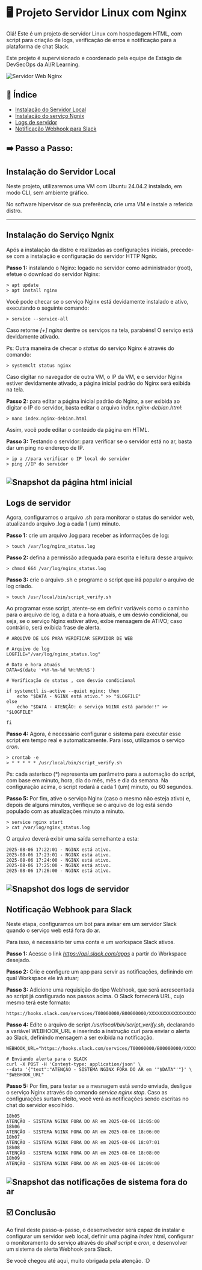 # 🖥️ Projeto Servidor Linux com Nginx

Olá! Este é um projeto de servidor Linux com hospedagem HTML, com script para criação de logs, verificação de erros e notificação para a plataforma de chat Slack.

Este projeto é supervisionado e coordenado pela equipe de Estágio de DevSecOps da Ai/R Learning.

![Servidor Web Nginx](/thumbnail.png)

## 📝 Índice
* [Instalação do Servidor Local](#instalação-do-servidor-local)
* [Instalação do serviço Ngnix](#instalação-do-Serviço-ngnix)
* [Logs de servidor](#logs-de-servidor)
* [Notificação Webhook para Slack](#notificação-webhook-para-slack)

## ➡️ Passo a Passo:

## Instalação do Servidor Local

Neste projeto, utilizaremos uma VM com Ubuntu 24.04.2 instalado, em modo CLI, sem ambiente gráfico.

No software hipervisor de sua preferência, crie uma VM e instale a referida distro.

--- 

## Instalação do Serviço Ngnix

Após a instalação da distro e realizadas as configurações iniciais, precede-se com a instalação e configuração do servidor HTTP Ngnix.

__Passo 1:__ instalando o Nginx: logado no servidor como administrador (root), efetue o download do servidor Nginx:

    > apt update
    > apt install nginx

Você pode checar se o serviço Nginx está devidamente instalado e ativo, executando o seguinte comando:

    > service --service-all

Caso retorne *[+] nginx* dentre os serviços na tela, parabéns! O serviço está devidamente ativado.

Ps: Outra maneira de checar o *status* do serviço Nginx é através do comando:

    > systemclt status nginx

Caso digitar no navegador de outra VM, o IP da VM, e o servidor Nginx estiver devidamente ativado, a página inicial padrão do Nginx será exibida na tela.

__Passo 2:__ para editar a página inicial padrão do Nginx, a ser exibida ao digitar o IP do servidor, basta editar o arquivo *index.nginx-debian.html*:

    > nano index.nginx-debian.html

Assim, você pode editar o conteúdo da página em HTML.

__Passo 3:__ Testando o servidor: para verificar se o servidor está no ar, basta dar um ping no endereço de IP.

    > ip a //para verificar o IP local do servidor
    > ping //IP do servidor

![Snapshot da página html inicial](/snapshot_1.png)
---

## Logs de servidor

Agora, configuramos o arquivo .sh para monitorar o status do servidor web, atualizando arquivo .log a cada 1 (um) minuto.

__Passo 1:__ crie um arquivo .log para receber as informações de log:
    
    > touch /var/log/nginx_status.log

__Passo 2:__ defina a permissão adequada para escrita e leitura desse arquivo:

    > chmod 664 /var/log/nginx_status.log

__Passo 3:__ crie o arquivo .sh e programe o script que irá popular o arquivo de log criado.

    > touch /usr/local/bin/script_verify.sh

Ao programar esse script, atente-se em definir variáveis como o caminho para o arquivo de log, a data e a hora atuais, e um desvio condicional, ou seja, se o serviço Nginx estiver ativo, exibe mensagem de ATIVO; caso contrário, será exibida frase de alerta.

    # ARQUIVO DE LOG PARA VERIFICAR SERVIDOR DE WEB

    # Arquivo de log
    LOGFILE="/var/log/nginx_status.log"

    # Data e hora atuais
    DATA=$(date '+%Y-%m-%d %H:%M:%S')

    # Verificação de status , com desvio condicional   

    if systemctl is-active --quiet nginx; then
		echo "$DATA - NGINX está ativo." >> "$LOGFILE"
    else
		echo "$DATA - ATENÇÃO: o serviço NGINX está parado!!" >> "$LOGFILE"
 
    fi

__Passo 4:__ Agora, é necessário configurar o sistema para executar esse script em tempo real e automaticamente. Para isso, utilizamos o serviço *cron*.

    > crontab -e
    > * * * * * /usr/local/bin/script_verify.sh

Ps: cada asterisco (*) representa um parâmetro para a automação do script, com base em minuto, hora, dia do mês, mês e dia da semana. Na configuração acima, o script rodará a cada 1 (um) minuto, ou 60 segundos.    

__Passo 5:__ Por fim, ative o serviço Nginx (caso o mesmo não esteja ativo) e, depois de alguns minutos, verifique se o arquivo de log está sendo populado com as atualizações minuto a minuto.

    > service nginx start
    > cat /var/log/nginx_status.log

O arquivo deverá exibir uma saída semelhante a esta:

    2025-08-06 17:22:01 - NGINX está ativo.
    2025-08-06 17:23:01 - NGINX está ativo.
    2025-08-06 17:24:00 - NGINX está ativo.
    2025-08-06 17:25:00 - NGINX está ativo.
    2025-08-06 17:26:00 - NGINX está ativo.

![Snapshot dos logs de servidor](/snapshot_2.png)
---

## Notificação Webhook para Slack

Neste etapa, configuramos um bot para avisar em um servidor Slack quando o serviço web está fora do ar.

Para isso, é necessário ter uma conta e um workspace Slack ativos.

__Passo 1:__ Acesse o link *https://api.slack.com/apps* a partir do Workspace desejado.

__Passo 2:__ Crie e configure um app para servir as notificações, definindo em qual Workspace ele irá atuar;

__Passo 3:__ Adicione uma requisição do tipo Webhook, que será acrescentada ao script já configurado nos passos acima. O Slack fornecerá URL, cujo mesmo terá este formato:

    https://hooks.slack.com/services/T00000000/B00000000/XXXXXXXXXXXXXXXXXXXXXXXX

__Passo 4:__ Edite o arquivo de script */usr/local/bin/script_verify.sh*, declarando a variável WEBHOOK_URL e inserindo a instrução curl para enviar o alerta ao Slack, definindo mensagem a ser exibida na notificação.

    WEBHOOK_URL="https://hooks.slack.com/services/T00000000/B00000000/XXXXXXXXXXXXXXXXXXXXXXXX"

	# Enviando alerta para o SLACK
	curl -X POST -H 'Content-type: application/json' \
	--data '{"text":"ATENÇÃO - SISTEMA NGINX FORA DO AR em '"$DATA"'"}' \
	"$WEBHOOK_URL"

__Passo 5:__ Por fim, para testar se a mesnagem está sendo enviada, desligue o serviço Nginx através do comando *service nginx stop*. Caso as configurações surtam efeito, você verá as notificações sendo escritas no chat do servidor escolhido.

    18h05
    ATENÇÃO - SISTEMA NGINX FORA DO AR em 2025-08-06 18:05:00
    18h06
    ATENÇÃO - SISTEMA NGINX FORA DO AR em 2025-08-06 18:06:00
    18h07
    ATENÇÃO - SISTEMA NGINX FORA DO AR em 2025-08-06 18:07:01
    18h08
    ATENÇÃO - SISTEMA NGINX FORA DO AR em 2025-08-06 18:08:00
    18h09
    ATENÇÃO - SISTEMA NGINX FORA DO AR em 2025-08-06 18:09:00

![Snapshot das notificações de sistema fora do ar](/snapshot_3.png)
---

## ☑️ Conclusão

Ao final deste passo-a-passo, o desenvolvedor será capaz de instalar e configurar um servidor web local, definir uma página *index* html, configurar o monitoramento do serviço através do *shell script* e *cron*, e desenvolver um sistema de alerta Webhook para Slack.

Se você chegou até aqui, muito obrigada pela atenção. :D
